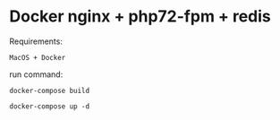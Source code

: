 # Docker  nginx + php72-fpm + redis


Requirements:

    MacOS + Docker
    

run command:

    docker-compose build

    docker-compose up -d
